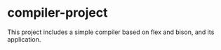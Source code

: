 # compiler-project
This project includes a simple compiler based on flex and bison, and its application.
